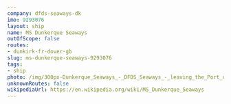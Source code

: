 ```yaml
---
company: dfds-seaways-dk
imo: 9293076
layout: ship
name: MS Dunkerque Seaways
outOfScope: false
routes:
- dunkirk-fr-dover-gb
slug: ms-dunkerque-seaways-9293076
tags:
- ship
photo: /img/300px-Dunkerque_Seaways_-_DFDS_Seaways_-_leaving_the_Port_of_Dover-4085.jpg
unknownRoutes: false
wikipediaUrl: https://en.wikipedia.org/wiki/MS_Dunkerque_Seaways
---
```

